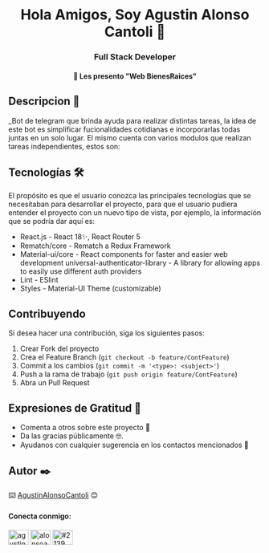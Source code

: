 <h1 align="center">Hola Amigos, Soy Agustin Alonso Cantoli 👋</h1>
<h3 align="center">Full Stack Developer</h3>

<h4 align="center">🔭 Les presento "Web BienesRaices"</h4>


## Descripcion 📖

_Bot de telegram que brinda ayuda para realizar distintas tareas, la idea de este bot es simplificar fucionalidades cotidianas e incorporarlas todas juntas
en un solo lugar. El mismo cuenta con varios modulos que realizan tareas independientes, estos son:


## Tecnologías 🛠️
El propósito es que el usuario conozca las principales tecnologías que se necesitaban para desarrollar el proyecto, para que el usuario pudiera entender el
proyecto con un nuevo tipo de vista, por ejemplo, la información que se podría dar aquí es:
- React.js - React 18✨, React Router 5
- Rematch/core - Rematch a Redux Framework
- Material-ui/core - React components for faster and easier web development universal-authenticator-library - A library for allowing apps to easily use
different auth providers
- Lint - ESlint
- Styles - Material-UI Theme (customizable)


## Contribuyendo
Si desea hacer una contribución, siga los siguientes pasos:
1. Crear Fork del proyecto
1. Crea el Feature Branch (`git checkout -b feature/ContFeature`)
1. Commit a los cambios (`git commit -m '<type>: <subject>'`)
1. Push a la rama de trabajo (`git push origin feature/ContFeature`)
1. Abra un Pull Request


## Expresiones de Gratitud 🎁
* Comenta a otros sobre este proyecto 📢 
* Da las gracias públicamente 🤓.
* Ayudanos con cualquier sugerencia en los contactos mencionados 📢


## Autor ✒️

⌨️ [AgustinAlonsoCantoli](https://github.com/agustinalonsocantoli) 😊

<h4 align="left">Conecta conmigo:</h4>
<p align="left">
<a href="https://linkedin.com/in/agustinalonsocantoli" target="blank"><img align="center" src="https://raw.githubusercontent.com/rahuldkjain/github-profile-readme-generator/master/src/images/icons/Social/linked-in-alt.svg" alt="agustinalonsocantoli" height="30" width="40" /></a>
<a href="https://instagram.com/alonsoagus_" target="blank"><img align="center" src="https://raw.githubusercontent.com/rahuldkjain/github-profile-readme-generator/master/src/images/icons/Social/instagram.svg" alt="alonsoagus_" height="30" width="40" /></a>
<a href="https://discord.gg/#2139" target="blank"><img align="center" src="https://raw.githubusercontent.com/rahuldkjain/github-profile-readme-generator/master/src/images/icons/Social/discord.svg" alt="#2139" height="30" width="40" /></a>
</p>
